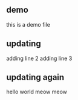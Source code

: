 ## demo
this is a demo file 
## updating 
adding line 2
adding line 3
## updating again
hello world
meow meow 
